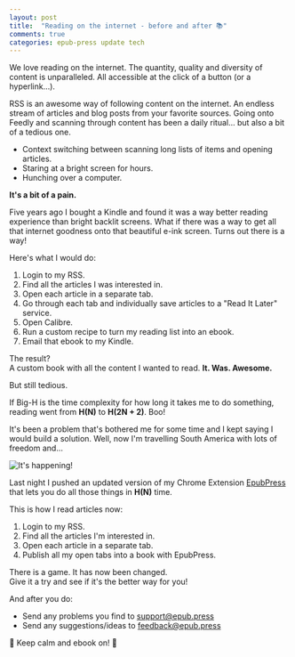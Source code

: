 ```yaml
---
layout: post
title:  "Reading on the internet - before and after 📚"
comments: true
categories: epub-press update tech
---
```


We love reading on the internet. The quantity, quality and diversity of content is unparalleled. All accessible at the click of a button (or a hyperlink...).

RSS is an awesome way of following content on the internet. An endless stream of articles and blog posts from your favorite sources. Going onto Feedly and scanning through content has been a daily ritual... but also a bit of a tedious one.

- Context switching between scanning long lists of items and opening articles.
- Staring at a bright screen for hours.
- Hunching over a computer.

**It's a bit of a pain.**

Five years ago I bought a Kindle and found it was a way better reading experience than bright backlit screens. What if there was a way to get all that internet goodness onto that beautiful e-ink screen. Turns out there is a way!

Here's what I would do:

1. Login to my RSS.
2. Find all the articles I was interested in.
3. Open each article in a separate tab.
4. Go through each tab and individually save articles to a "Read It Later" service.
5. Open Calibre.
6. Run a custom recipe to turn my reading list into an ebook.
7. Email that ebook to my Kindle.

The result?  
A custom book with all the content I wanted to read. **It. Was. Awesome.**

But still tedious.

If Big-H is the time complexity for how long it takes me to do something, reading went from **H(N)** to **H(2N + 2)**. Boo!

It's been a problem that's bothered me for some time and I kept saying I would build a solution. Well, now I'm travelling South America with lots of freedom and...

![It's happening!](https://i.imgur.com/7drHiqr.gif)

Last night I pushed an updated version of my Chrome Extension [EpubPress](https://github.com/haroldtreen/epub-press-chrome/releases/tag/0.1.0) that lets you do all those things in **H(N)** time.

This is how I read articles now:

1. Login to my RSS.
2. Find all the articles I'm interested in.
3. Open each article in a separate tab.
4. Publish all my open tabs into a book with EpubPress.

There is a game. It has now been changed.  
Give it a try and see if it's the better way for you!

And after you do:

- Send any problems you find to [support@epub.press](mailto:support@epub.press)
- Send any suggestions/ideas to [feedback@epub.press](mailto:feedback@epub.press)

📖 Keep calm and ebook on! 📖
